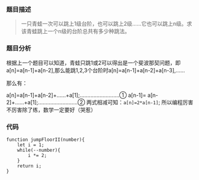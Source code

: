 ### 题目描述
> 一只青蛙一次可以跳上1级台阶，也可以跳上2级……它也可以跳上n级。求该青蛙跳上一个n级的台阶总共有多少种跳法。

### 题目分析
根据上一个题目可以知道，青蛙只跳1或2可以得出是一个斐波那契问题，即a[n]=a[n-1]+a[n-2],那么能跳1,2,3个台阶时a[n]=a[n-1]+a[n-2]+a[n-3],......

那么有：

a[n]=a[n-1]+a[n-2]+......+a[1];..........................①
a[n-1]=        a[n-2]+......+a[1];..........................②
两式相减可知：`a[n]=2*a[n-1]`;
所以编程厉害不厉害除了练，数学一定要好（哭惹）

### 代码
```
function jumpFloorII(number){
	let i = 1;
	while(--number){
		i *= 2;
	}
	return i;
}
```